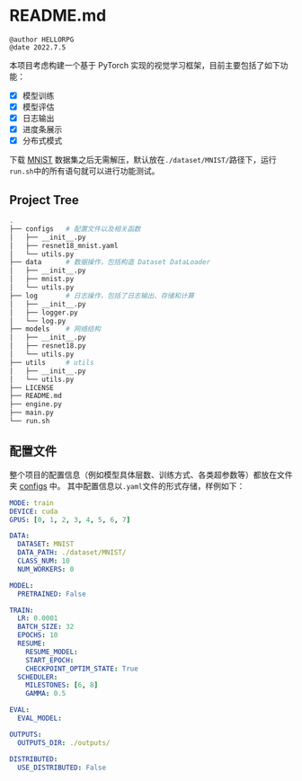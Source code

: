 # README.md

```wiki
@author HELLORPG
@date 2022.7.5
```

本项目考虑构建一个基于 PyTorch 实现的视觉学习框架，目前主要包括了如下功能：
- [x] 模型训练
- [x] 模型评估
- [x] 日志输出
- [x] 进度条展示
- [x] 分布式模式

下载 [MNIST](https://github.com/HELLORPG/CV-Framework/releases/download/v1.0.0/MNIST.zip) 数据集之后无需解压，默认放在`./dataset/MNIST/`路径下，运行`run.sh`中的所有语句就可以进行功能测试。


## Project Tree
```bash
.
├── configs   # 配置文件以及相关函数
│   ├── __init__.py
│   ├── resnet18_mnist.yaml
│   └── utils.py
├── data      # 数据操作，包括构造 Dataset DataLoader
│   ├── __init__.py
│   ├── mnist.py
│   └── utils.py
├── log       # 日志操作，包括了日志输出、存储和计算
│   ├── __init__.py
│   ├── logger.py
│   └── log.py
├── models    # 网络结构
│   ├── __init__.py
│   ├── resnet18.py
│   └── utils.py
├── utils     # utils
│   ├── __init__.py
│   └── utils.py
├── LICENSE
├── README.md
├── engine.py
├── main.py
└── run.sh
```


## 配置文件

整个项目的配置信息（例如模型具体层数、训练方式、各类超参数等）都放在文件夹 [configs](./configs) 中。
其中配置信息以`.yaml`文件的形式存储，样例如下：
```yaml
MODE: train
DEVICE: cuda
GPUS: [0, 1, 2, 3, 4, 5, 6, 7]

DATA:
  DATASET: MNIST
  DATA_PATH: ./dataset/MNIST/
  CLASS_NUM: 10
  NUM_WORKERS: 0

MODEL:
  PRETRAINED: False

TRAIN:
  LR: 0.0001
  BATCH_SIZE: 32
  EPOCHS: 10
  RESUME:
    RESUME_MODEL:
    START_EPOCH:
    CHECKPOINT_OPTIM_STATE: True
  SCHEDULER:
    MILESTONES: [6, 8]
    GAMMA: 0.5

EVAL:
  EVAL_MODEL:

OUTPUTS:
  OUTPUTS_DIR: ./outputs/

DISTRIBUTED:
  USE_DISTRIBUTED: False
```

